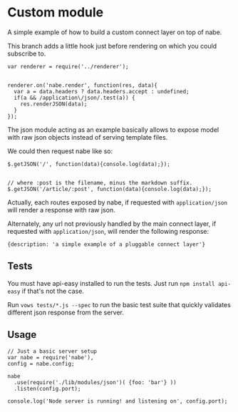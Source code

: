 
# Custom module

A simple example of how to build a custom connect layer on top of nabe.

This branch adds a little hook just before rendering on which you could subscribe to.

    var renderer = require('../renderer');
    
    
    renderer.on('nabe.render', function(res, data){
      var a = data.headers ? data.headers.accept : undefined;
      if(a && /application\/json/.test(a)) {
        res.renderJSON(data);
      }
    });
    

The json module acting as an example basically allows to expose model with raw json objects instead of serving template files.

We could then request nabe like so:

    $.getJSON('/', function(data){console.log(data);});
    
    
    // where :post is the filename, minus the markdown suffix.
    $.getJSON('/article/:post', function(data){console.log(data);});

Actually, each routes exposed by nabe, if requested with `application/json` will render a response with raw json.

Alternately, any url not previously handled by the main connect layer, if requested with `application/json`, will render the following response:

    {description: 'a simple example of a pluggable connect layer'}
    
## Tests

You must have api-easy installed to run the tests. Just run `npm install api-easy` if that's not the case.

Run `vows tests/*.js --spec` to run the basic test suite that quickly validates different json response from the server.
    

## Usage

    // Just a basic server setup
    var nabe = require('nabe'),
    config = nabe.config;

    nabe
      .use(require('./lib/modules/json')( {foo: 'bar'} ))
      .listen(config.port);

    console.log('Node server is running! and listening on', config.port);